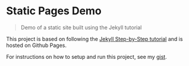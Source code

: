 # Static Pages Demo
> Demo of a static site built using the Jekyll tutorial

This project is based on following the [Jekyll Step-by-Step tutorial](https://jekyllrb.com/docs/step-by-step/01-setup/) and is hosted on Github Pages.

For instructions on how to setup and run this project, see my [gist](https://gist.github.com/MichaelCurrin/1085ab164550b31272699920b5549d4b).
